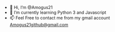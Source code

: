 - 👋 Hi, I’m @Amogus21
- 🌱 I’m currently learning Python 3 and Javascript
- 📫 Feel Free to contact me from my gmail account Amogus21github@gmail.com

<!---
Amogus21/Amogus21 is a ✨ special ✨ repository because its `README.md` (this file) appears on your GitHub profile.
You can click the Preview link to take a look at your changes.
--->
